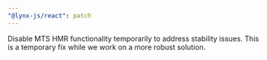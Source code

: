```yaml
---
"@lynx-js/react": patch
---
```


Disable MTS HMR functionality temporarily to address stability issues. This is a temporary fix while we work on a more robust solution.
